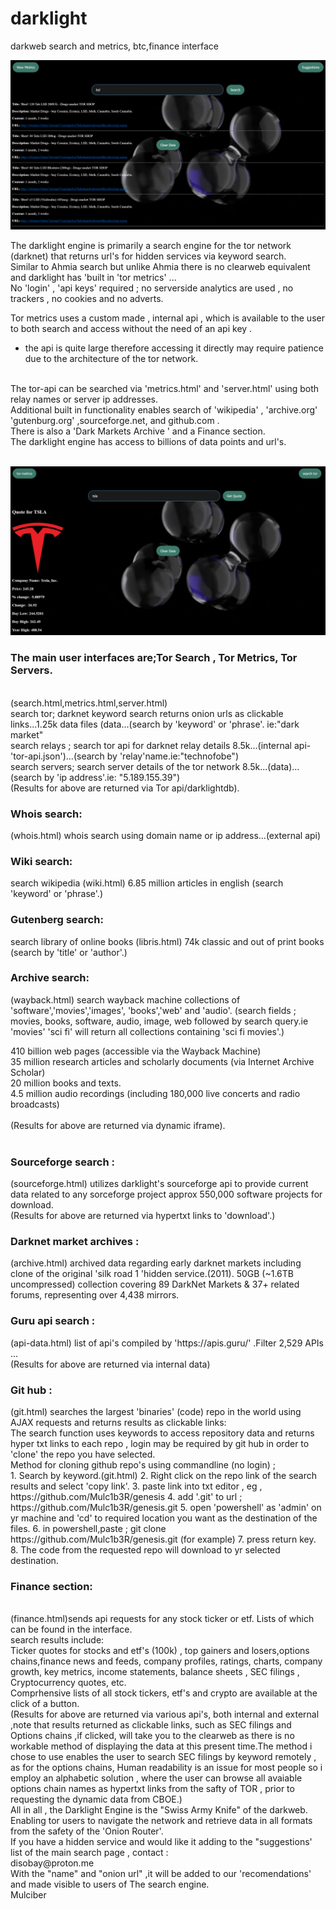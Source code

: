 # darklight
darkweb search and metrics, btc,finance interface

![subatomic](search.png) 

The darklight engine is primarily a search engine for the tor network (darknet) that returns url's for hidden services
via keyword search.
<br>
Similar to Ahmia search but unlike Ahmia there is no clearweb equivalent and darklight has 'built in 'tor metrics' ...
<br>
No 'login' , 'api keys' required ; no serverside analytics are used , no trackers , no cookies and no adverts.
<br>

Tor metrics uses a custom made , internal api , which is available to the user to both search and access without the need
of an api key .<br>
- the api is quite large therefore accessing it directly may require patience due to the architecture of the tor network.
<br>
The tor-api can be searched via 'metrics.html' and 'server.html' using both relay names or server ip addresses.
<br>
Additional built in functionality enables search of 'wikipedia' , 'archive.org' 'gutenburg.org' ,sourceforge.net,
and github.com .
<br>
There is also a 'Dark Markets Archive ' and a Finance section.
<br>
The darklight engine has access to billions of data points and url's.
<br><br>

![tsla](tsla.png)

<h3>The main user interfaces are;Tor Search , Tor Metrics, Tor Servers.</h3>
<br>
(search.html,metrics.html,server.html)
<br>
search tor; darknet keyword search returns onion urls as clickable links...1.25k data files (data...(search by 'keyword' or 'phrase'. ie:"dark market"
<br>
search relays ; search tor api for darknet relay details 8.5k...(internal api-'tor-api.json')...(search by 'relay'name.ie:"technofobe")
<br>
search servers; search server details of the tor network 8.5k...(data)...(search by 'ip address'.ie: "5.189.155.39")
<br>
(Results for above are returned via Tor api/darklightdb).
<br>
<h3>Whois search:</h3> (whois.html) whois search using domain name or ip address...(external api)
<br>
<h3>Wiki search:</h3> search wikipedia   (wiki.html) 6.85 million articles in english    (search 'keyword' or 'phrase'.)                                     
<br>
<h3>Gutenberg search:</h3> search library of online books  (libris.html) 74k classic and out of print books (search by 'title' or 'author'.)
<br>
<h3>Archive search:</h3>(wayback.html) search wayback machine 
collections of 'software','movies','images', 'books','web' and 'audio'. 
(search fields ; movies, books, software, audio, image, web 
followed by search query.ie 'movies' 'sci fi'  will return all collections containing 'sci fi movies'.)
<br>																								  

410 billion web pages (accessible via the Wayback Machine) 
 <br>
35 million research articles and scholarly documents (via Internet Archive Scholar)
<br>
20 million books and texts.
<br>
4.5 million audio recordings (including 180,000 live concerts and radio broadcasts)
	<br>			
(Results for above are returned via dynamic iframe).
<br><br>
				
				
<h3>Sourceforge search :</h3> (sourceforge.html) utilizes darklight's sourceforge api
to provide current data related to any sorceforge project
approx 550,000 software projects for download.
<br>
(Results for above are returned via hypertxt links to 'download'.)
<br>
<h3>Darknet market archives :</h3> (archive.html) archived data regarding early darknet markets including clone of the original
'silk road 1 'hidden service.(2011).
50GB (~1.6TB uncompressed) collection covering 89 DarkNet Markets & 37+ related forums, representing over 4,438 mirrors.   
<br>
<h3>Guru api search :</h3> (api-data.html) list of api's compiled by 'https://apis.guru/' .Filter 2,529 APIs  ...
<br>
(Results for above are returned via internal data)	
<br>
<h3>Git hub :</h3>  (git.html) searches the largest 'binaries' (code) repo in the world using AJAX requests and returns results as clickable links:
<br>
The search function uses keywords to access repository data and returns hyper txt links to each repo , login may be required
by git hub in order to 'clone' the repo you have selected.
<br>
Method for cloning github repo's using commandline (no login) ; 
<br>
1. Search by keyword.(git.html)
2. Right click on the repo link of the search results and select 'copy link'.
3. paste link into txt editor , eg , https://github.com/Mulc1b3R/genesis
4. add '.git' to url ; https://github.com/Mulc1b3R/genesis.git
5. open 'powershell' as 'admin' on yr machine and 'cd' to required	location you want as the destination of the files.
6. in powershell,paste ; git clone https://github.com/Mulc1b3R/genesis.git   (for example)
7. press return key.
8. The code from the requested repo will download to yr selected destination.
<br>

<h3>Finance section:</h3> 
<br>
(finance.html)sends api requests for any stock ticker or etf. Lists of which can be found in the interface.
<br>
search results include:
<br>
Ticker quotes for stocks and etf's (100k) , top gainers and losers,options chains,finance news and feeds, company profiles, ratings, charts, company growth,
key metrics, income statements, balance sheets , SEC filings , Cryptocurrency quotes, etc.
<br>
Comprhensive lists of all stock tickers, etf's and crypto are available at the click of a button.
<br>
(Results for above are returned via various api's, both internal and external ,note that results returned as clickable links,
such as SEC filings and Options chains ,if clicked, will take you to the clearweb as there is no workable method of displaying the 
data at this present time.The method i chose to use enables the user to search SEC filings by keyword remotely , as for the options chains,
Human readability is an issue for most people so i employ an alphabetic solution , where the user can browse all avaiable
options chain names as hypertxt links from the safty of TOR , prior to requesting the dynamic data from CBOE.)
<br>
All in all , the Darklight Engine is the "Swiss Army Knife" of the darkweb.
<br>
Enabling tor users to navigate the network and retrieve data in all formats from the safety of the 'Onion Router'.
<br>
If you have a hidden service and would like it adding to the "suggestions' list of the main search page , contact :
<br>
disobay@proton.me 
<br>
With the "name" and "onion url" ,it will be added to our 'recomendations' and made visible to users of The search engine. 
<br>
Mulciber
